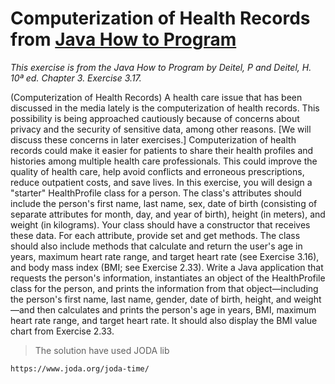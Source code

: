 # Computerization of Health Records from [Java How to Program](https://deitel.com/java-how-to-program-11-e-early-objects-version/)

*This exercise is from the Java How to Program by Deitel, P and Deitel, H. 10ª ed. Chapter 3. Exercise 3.17.*


(Computerization of Health Records) A health care issue that has been discussed in the media lately is the computerization of health records. This possibility is being approached cautiously because of concerns about privacy and the security of sensitive data, among other reasons. [We will discuss these concerns in later exercises.] Computerization of health records could make it easier for patients to share their health profiles and histories among multiple health care professionals. This could improve the quality of health care, help avoid conflicts and erroneous prescriptions, reduce outpatient costs, and save lives. In this exercise, you will design a "starter" HealthProfile class for a person. The class's attributes should include the person's first name, last name, sex, date of birth (consisting of separate attributes for month, day, and year of birth), height (in meters), and weight (in kilograms). Your class should have a constructor that receives these data. For each attribute, provide set and get methods. The class should also include methods that calculate and return the user's age in years, maximum heart rate range, and target heart rate (see Exercise 3.16), and body mass index (BMI; see Exercise 2.33). Write a Java application that requests the person's information, instantiates an object of the HealthProfile class for the person, and prints the information from that object—including the person's first name, last name, gender, date of birth, height, and weight—and then calculates and prints the person's age in years, BMI, maximum heart rate range, and target heart rate. It should also display the BMI value chart from Exercise 2.33.

> The solution have used JODA lib
````
https://www.joda.org/joda-time/

````
